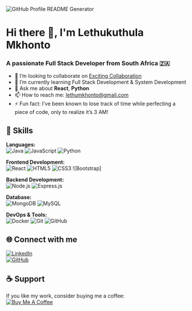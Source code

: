 ![GitHub Profile README Generator](https://img.shields.io/badge/-GitHub%20Profile%20README%20Generator-blue?style=flat-square&logo=github)

# Hi there 👋, I'm Lethukuthula Mkhonto

### A passionate Full Stack Developer from South Africa 🇿🇦

- 👯 I’m looking to collaborate on [Exciting Collaboration](#)  
- 🌱 I’m currently learning Full Stack Development & System Development  
- 💬 Ask me about **React**, **Python**  
- 📫 How to reach me: [lethumkhonto@gmail.com](mailto:lethumkhonto@gmail.com)    
- ⚡ Fun fact: I’ve been known to lose track of time while perfecting a piece of code, only to realize it’s 3 AM!

## 🚀 Skills

**Languages:**  
![Java](https://img.shields.io/badge/-Java-black?style=flat-square&logo=java) ![JavaScript](https://img.shields.io/badge/-JavaScript-black?style=flat-square&logo=javascript) ![Python](https://img.shields.io/badge/-Python-black?style=flat-square&logo=python)

**Frontend Development:**  
![React](https://img.shields.io/badge/-React-black?style=flat-square&logo=react) ![HTML5](https://img.shields.io/badge/-HTML5-black?style=flat-square&logo=html5) ![CSS3](https://img.shields.io/badge/-CSS3-black?style=flat-square&logo=css3) ![Bootstrap]

**Backend Development:**  
![Node.js](https://img.shields.io/badge/-Node.js-black?style=flat-square&logo=node.js) ![Express.js](https://img.shields.io/badge/-Express.js-black?style=flat-square&logo=express)

**Database:**  
![MongoDB](https://img.shields.io/badge/-MongoDB-black?style=flat-square&logo=mongodb) ![MySQL](https://img.shields.io/badge/-MySQL-black?style=flat-square&logo=mysql)

**DevOps & Tools:**  
![Docker](https://img.shields.io/badge/-Docker-black?style=flat-square&logo=docker) ![Git](https://img.shields.io/badge/-Git-black?style=flat-square&logo=git) ![GitHub](https://img.shields.io/badge/-GitHub-black?style=flat-square&logo=github)

## 🌐 Connect with me

[![LinkedIn](https://img.shields.io/badge/-LinkedIn-blue?style=flat-square&logo=linkedin&logoColor=white)](https://www.linkedin.com/in/lethumkhonto/)  
[![GitHub](https://img.shields.io/badge/-GitHub-black?style=flat-square&logo=github)](https://github.com/lethum2197)  




## ☕ Support

If you like my work, consider buying me a coffee:  
[![Buy Me A Coffee](https://img.shields.io/badge/-Buy%20Me%20A%20Coffee-black?style=flat-square&logo=buy-me-a-coffee)](https://www.buymeacoffee.com/lethumkhonto)
